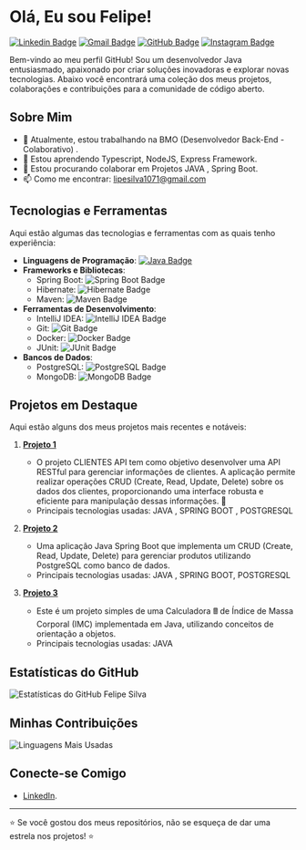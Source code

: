 # Olá, Eu sou Felipe!

[![Linkedin Badge](https://img.shields.io/badge/-FelipeSilva-blue?style=flat-square&logo=Linkedin&logoColor=white&link=https://www.linkedin.com/in/felipe-silva-127503198)](https://www.linkedin.com/in/felipe-silva-127503198)
[![Gmail Badge](https://img.shields.io/badge/-lipesilva1071@gmail.com-c14438?style=flat-square&logo=Gmail&logoColor=white&link=mailto:lipesilva1071@gmail.com)](mailto:lipesilva1071@gmail.com)
[![GitHub Badge](https://img.shields.io/badge/Felipe-Silva223-black?style=flat-square&logo=github&logoColor=white&link=https://github.com/Felipe-Silva223)](https://github.com/Felipe-Silva223)
[![Instagram Badge](https://img.shields.io/badge/-felipegomes5165-purple?style=flat-square&logo=instagram&logoColor=white&link=https://instagram.com/felipegomes5165)](https://instagram.com/felipegomes5165)



Bem-vindo ao meu perfil GitHub! Sou um desenvolvedor Java entusiasmado, apaixonado por criar soluções inovadoras e explorar novas tecnologias. Abaixo você encontrará uma coleção dos meus projetos, colaborações e contribuições para a comunidade de código aberto.


## Sobre Mim

- 🔭 Atualmente, estou trabalhando na BMO (Desenvolvedor Back-End - Colaborativo) .
- 🌱 Estou aprendendo Typescript, NodeJS, Express Framework.
- 👯 Estou procurando colaborar em Projetos JAVA , Spring Boot.
- 📫 Como me encontrar: lipesilva1071@gmail.com 

## Tecnologias e Ferramentas

Aqui estão algumas das tecnologias e ferramentas com as quais tenho experiência:

- **Linguagens de Programação**: [![Java Badge](https://img.shields.io/badge/-Java-red?style=flat-square&logo=java&logoColor=white)]()
- **Frameworks e Bibliotecas**:
  - Spring Boot: ![Spring Boot Badge](https://img.shields.io/badge/-Spring_Boot-green?style=flat-square&logo=spring&logoColor=white)
  - Hibernate: ![Hibernate Badge](https://img.shields.io/badge/-Hibernate-blue?style=flat-square&logo=hibernate&logoColor=white)
  - Maven: ![Maven Badge](https://img.shields.io/badge/-Maven-yellow?style=flat-square&logo=apache-maven&logoColor=white)
- **Ferramentas de Desenvolvimento**:
  - IntelliJ IDEA: ![IntelliJ IDEA Badge](https://img.shields.io/badge/-IntelliJ_IDEA-red?style=flat-square&logo=intellij-idea&logoColor=white)
  - Git: ![Git Badge](https://img.shields.io/badge/-Git-orange?style=flat-square&logo=git&logoColor=white)
  - Docker: ![Docker Badge](https://img.shields.io/badge/-Docker-blue?style=flat-square&logo=docker&logoColor=white)
  - JUnit: ![JUnit Badge](https://img.shields.io/badge/-JUnit-green?style=flat-square&logo=junit&logoColor=white)
- **Bancos de Dados**:
  - PostgreSQL: ![PostgreSQL Badge](https://img.shields.io/badge/-PostgreSQL-blue?style=flat-square&logo=postgresql&logoColor=white)
  - MongoDB: ![MongoDB Badge](https://img.shields.io/badge/-MongoDB-green?style=flat-square&logo=mongodb&logoColor=white)


## Projetos em Destaque

Aqui estão alguns dos meus projetos mais recentes e notáveis:

1. [**Projeto 1**](https://github.com/Felipe-Silva223/Clientes-API_CRUD)
   - O projeto CLIENTES API tem como objetivo desenvolver uma API RESTful para gerenciar informações de clientes. A aplicação permite realizar operações CRUD (Create, Read, Update, Delete) sobre os dados dos clientes, proporcionando uma interface robusta e eficiente para manipulação dessas informações. 🚀
   - Principais tecnologias usadas: JAVA , SPRING BOOT , POSTGRESQL

2. [**Projeto 2**](https://github.com/Felipe-Silva223/CRUD-PRODUCT-JAVA-SPRING-BOOT)
   - Uma aplicação Java Spring Boot que implementa um CRUD (Create, Read, Update, Delete) para gerenciar produtos utilizando PostgreSQL como banco de dados.
   - Principais tecnologias usadas: JAVA , SPRING BOOT, POSTGRESQL

3. [**Projeto 3**](https://github.com/Felipe-Silva223/CalculadoraIMC)
   - Este é um projeto simples de uma Calculadora 🖩 de Índice de Massa Corporal (IMC) implementada em Java, utilizando conceitos de orientação a objetos.
   - Principais tecnologias usadas: JAVA

## Estatísticas do GitHub

![Estatísticas do GitHub Felipe Silva](https://github-readme-stats.vercel.app/api?username=Felipe-Silva223&show_icons=true&theme=radical)

## Minhas Contribuições

![Linguagens Mais Usadas](https://github-readme-stats.vercel.app/api/top-langs/?username=Felipe-Silva223&layout=compact&theme=radical)

## Conecte-se Comigo

- [LinkedIn](https://www.linkedin.com/in/felipe-silva-127503198).

---

⭐️ Se você gostou dos meus repositórios, não se esqueça de dar uma estrela nos projetos! ⭐️
